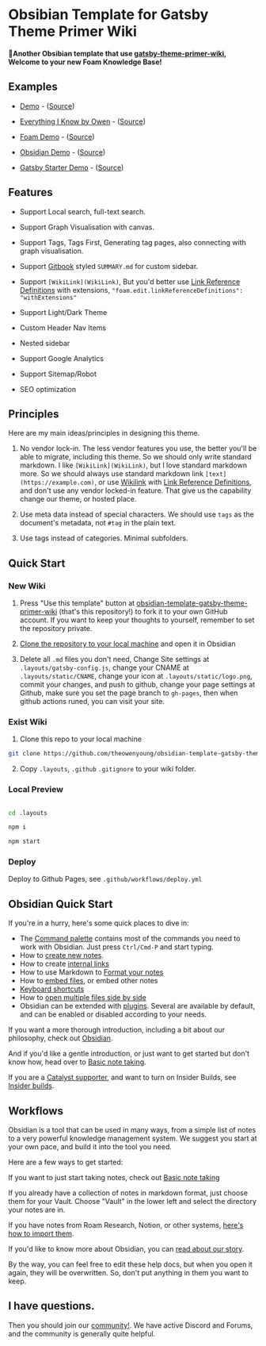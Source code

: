 # Obsibian Template for Gatsby Theme Primer Wiki

**👋Another Obsibian template that use [gatsby-theme-primer-wiki](https://github.com/theowenyoung/gatsby-theme-primer-wiki), Welcome to your new Foam Knowledge Base!**

## Examples

- [Demo](https://demo-wiki.owenyoung.com) - ([Source](https://github.com/theowenyoung/gatsby-theme-primer-wiki/tree/main/example))

- [Everything I Know by Owen](https://wiki.owenyoung.com/) - ([Source](https://github.com/theowenyoung/wiki))

- [Foam Demo](https://demo-foam.owenyoung.com/) - ([Source](https://github.com/theowenyoung/foam-template-gatsby-theme-primer-wiki))

- [Obsidian Demo](https://demo-obsidian.owenyoung.com/) - ([Source](https://github.com/theowenyoung/obsidian-template-gatsby-theme-primer-wiki))

- [Gatsby Starter Demo](https://demo-gatsby-starter-primer-wiki.owenyoung.com/) - ([Source](https://github.com/theowenyoung/gatsby-starter-primer-wiki))

## Features

- Support Local search, full-text search.

- Support Graph Visualisation with canvas.

- Support Tags, Tags First, Generating tag pages, also connecting with graph visualisation.

- Support [Gitbook](https://docs.gitbook.com/integrations/github/content-configuration#summary) styled `SUMMARY.md` for custom sidebar.

- Support `[WikiLink](WikiLink)`, But you'd better use [Link Reference Definitions](https://foambubble.github.io/foam/features/link-reference-definitions) with extensions, `"foam.edit.linkReferenceDefinitions": "withExtensions"`

- Support Light/Dark Theme

- Custom Header Nav Items

- Nested sidebar

- Support Google Analytics

- Support Sitemap/Robot

- SEO optimization

## Principles

Here are my main ideas/principles in designing this theme.

1. No vendor lock-in. The less vendor features you use, the better you'll be able to migrate, including this theme. So we should only write standard markdown. I like `[WikiLink](WikiLink)`, but I love standard markdown more. So we should always use standard markdown link `[text](https://example.com)`, or use [Wikilink](https://foambubble.github.io/foam/wikilinks) with [Link Reference Definitions](https://foambubble.github.io/foam/features/link-reference-definitions), and don't use any vendor locked-in feature. That give us the capability change our theme, or hosted place.

2. Use meta data instead of special characters. We should use `tags` as the document's metadata, not `#tag` in the plain text.

3. Use tags instead of categories. Minimal subfolders.

## Quick Start

### New Wiki

1. Press "Use this template" button at [obsidian-template-gatsby-theme-primer-wiki](https://github.com/theowenyoung/obsidian-template-gatsby-theme-primer-wiki/generate) (that's this repository!) to fork it to your own GitHub account. If you want to keep your thoughts to yourself, remember to set the repository private.

2. [Clone the repository to your local machine](https://help.github.com/en/github/creating-cloning-and-archiving-repositories/cloning-a-repository) and open it in Obsidian

3. Delete all `.md` files you don't need, Change Site settings at `.layouts/gatsby-config.js`, change your CNAME at `.layouts/static/CNAME`, change your icon at `.layouts/static/logo.png`, commit your changes, and push to github, change your page settings at Github, make sure you set the page branch to `gh-pages`, then when github actions runed, you can visit your site.

### Exist Wiki

1. Clone this repo to your local machine

```bash
git clone https://github.com/theowenyoung/obsidian-template-gatsby-theme-primer-wiki.git
```

2. Copy `.layouts`, `.github` `.gitignore` to your wiki folder.

### Local Preview

```bash

cd .layouts

npm i

npm start

```

### Deploy

Deploy to Github Pages, see `.github/workflows/deploy.yml`

## Obsidian Quick Start

If you're in a hurry, here's some quick places to dive in:

- The [Command palette](Command%20palette) contains most of the commands you need to work with Obsidian. Just press `Ctrl/Cmd-P` and start typing.
- How to [create new notes](Create%20notes).
- How to create [internal links](Internal%20link)
- How to use Markdown to [Format your notes](Format%20your%20notes)
- How to [embed files](embed%20files), or embed other notes
- [Keyboard shortcuts](Keyboard%20shortcuts)
- How to [open multiple files side by side](Working%20with%20multiple%20notes)
- Obsidian can be extended with [plugins](List%20of%20plugins). Several are available by default, and can be enabled or disabled according to your needs.

If you want a more thorough introduction, including a bit about our philosophy, check out [Obsidian](Obsidian).

And if you'd like a gentle introduction, or just want to get started but don't know how, head over to [Basic note taking](Basic%20note%20taking).

If you are a [Catalyst supporter](https://obsidian.md/pricing), and want to turn on Insider Builds, see [Insider builds](Insider%20builds).

## Workflows

Obsidian is a tool that can be used in many ways, from a simple list of notes to a very powerful knowledge management system. We suggest you start at your own pace, and build it into the tool you need.

Here are a few ways to get started:

If you want to just start taking notes, check out [Basic note taking](Basic%20note%20taking)

If you already have a collection of notes in markdown format, just choose them for your Vault. Choose "Vault" in the lower left and select the directory your notes are in.

If you have notes from Roam Research, Notion, or other systems, [here's how to import them](Import%20data).

If you'd like to know more about Obsidian, you can [read about our story](Obsidian).

By the way, you can feel free to edit these help docs, but when you open it again, they will be overwritten. So, don't put anything in them you want to keep.

## I have questions.

Then you should join our [community!](https://obsidian.md/community). We have active Discord and Forums, and the community is generally quite helpful.
